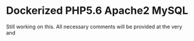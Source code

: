 # Dockerized PHP5.6 Apache2 MySQL

Still working on this.
All necessary comments will be provided at the very and
